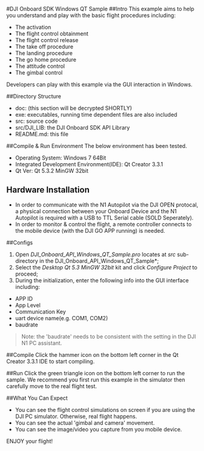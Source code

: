 #DJI Onboard SDK Windows QT Sample
##Intro
This example aims to help you understand and play with the basic flight procedures including:

* The activation
* The flight control obtainment
* The flight control release
* The take off procedure
* The landing procedure
* The go home procedure
* The attitude control
* The gimbal control

<!-- * The flight control info obtainment -->  

Developers can play with this example via the GUI interaction in Windows.

##Directory Structure
* doc: (this section will be decrypted SHORTLY)
* exe: executables, running time dependent files are also included
* src: source code
* src/DJI_LIB: the DJI Onboard SDK API Library
* README.md: this file

##Compile & Run Environment
The below environment has been tested.
* Operating System: Windows 7 64Bit  
* Integrated Development Environment(IDE): Qt Creator 3.3.1  
* Qt Ver: Qt 5.3.2 MinGW 32bit  

## Hardware Installation
* In order to communicate with the N1 Autopilot via the DJI OPEN protocal, a physical connection between your Onboard Device and the N1 Autopilot is required with a USB to TTL Serial cable (SOLD Seperately).
* In order to monitor & control the flight, a remote controller connects to the mobile device (with the DJI GO APP running) is needed.

##Configs
1. Open *DJI_Onboard_API_Windows_QT_Sample.pro* locates at *src* sub-directory in the DJI_Onboard_API_Windows_QT_Sample*;  
2. Select the *Desktop Qt 5.3 MinGW 32bit* kit and click *Configure Project* to proceed;
3. During the initialization, enter the following info into the GUI interface including:

* APP ID
* App Level
* Communication Key
* uart device name(e.g. COM1, COM2)
* baudrate

>Note: the 'baudrate' needs to be consistent with the setting in the DJI N1 PC assistant.

##Compile
Click the hammer icon on the bottom left corner in the Qt Creator 3.3.1 IDE to start compiling.

##Run
Click the green triangle icon on the bottom left corner to run the sample.
We recommend you first run this example in the simulator then carefully move to the real flight test.

##What You Can Expect
* You can see the flight control simulations on screen if you are using the DJI PC simulator. Otherwise, real flight happens.
* You can see the actual 'gimbal and camera' movement.
* You can see the image/video you capture from you mobile device.

ENJOY your flight!
